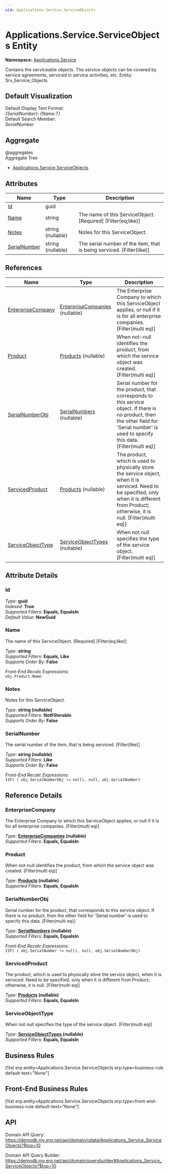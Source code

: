 ```yaml
---
uid: Applications.Service.ServiceObjects
---
```

# Applications.Service.ServiceObjects Entity

**Namespace:** [Applications.Service](Applications.Service.md)  

Contains the serviceable objects. The service objects can be covered by service agreements, serviced in service activities, etc. Entity: Srv_Service_Objects

## Default Visualization
Default Display Text Format:  
_{SerialNumber}: {Name:T}_  
Default Search Member:  
_SerialNumber_  

## Aggregate
  @aggregates  
Aggregate Tree  
* [Applications.Service.ServiceObjects](Applications.Service.ServiceObjects.md)  

## Attributes

| Name | Type | Description |
| ---- | ---- | --- |
| [Id](Applications.Service.ServiceObjects.md#id) | guid |  
| [Name](Applications.Service.ServiceObjects.md#name) | string | The name of this ServiceObject. [Required] [Filter(eq;like)] 
| [Notes](Applications.Service.ServiceObjects.md#notes) | string (nullable) | Notes for this ServiceObject. 
| [SerialNumber](Applications.Service.ServiceObjects.md#serialnumber) | string (nullable) | The serial number of the item, that is being serviced. [Filter(like)] 

## References

| Name | Type | Description |
| ---- | ---- | --- |
| [EnterpriseCompany](Applications.Service.ServiceObjects.md#enterprisecompany) | [EnterpriseCompanies](General.EnterpriseCompanies.md) (nullable) | The Enterprise Company to which this ServiceObject applies, or null if it is for all enterprise companies. [Filter(multi eq)] |
| [Product](Applications.Service.ServiceObjects.md#product) | [Products](General.Products.Products.md) (nullable) | When not-null identifies the product, from which the service object was created. [Filter(multi eq)] |
| [SerialNumberObj](Applications.Service.ServiceObjects.md#serialnumberobj) | [SerialNumbers](Logistics.Inventory.SerialNumbers.md) (nullable) | Serial number for the product, that corresponds to this service object. If there is no product, then the other field for 'Serial number' is used to specify this data. [Filter(multi eq)] |
| [ServicedProduct](Applications.Service.ServiceObjects.md#servicedproduct) | [Products](General.Products.Products.md) (nullable) | The product, which is used to physically store the service object, when it is serviced. Need to be specified, only when it is different from Product; otherwise, it is null. [Filter(multi eq)] |
| [ServiceObjectType](Applications.Service.ServiceObjects.md#serviceobjecttype) | [ServiceObjectTypes](Applications.Service.ServiceObjectTypes.md) (nullable) | When not null specifies the type of the service object. [Filter(multi eq)] |


## Attribute Details

### Id

_Type_: **guid**  
_Indexed_: **True**  
_Supported Filters_: **Equals, EqualsIn**  
_Default Value_: **NewGuid**  

### Name

The name of this ServiceObject. [Required] [Filter(eq;like)]

_Type_: **string**  
_Supported Filters_: **Equals, Like**  
_Supports Order By_: **False**  

_Front-End Recalc Expressions:_  
`obj.Product.Name`
### Notes

Notes for this ServiceObject.

_Type_: **string (nullable)**  
_Supported Filters_: **NotFilterable**  
_Supports Order By_: **False**  

### SerialNumber

The serial number of the item, that is being serviced. [Filter(like)]

_Type_: **string (nullable)**  
_Supported Filters_: **Like**  
_Supports Order By_: **False**  

_Front-End Recalc Expressions:_  
`IIF( ( obj.SerialNumberObj != null), null, obj.SerialNumber)`

## Reference Details

### EnterpriseCompany

The Enterprise Company to which this ServiceObject applies, or null if it is for all enterprise companies. [Filter(multi eq)]

_Type_: **[EnterpriseCompanies](General.EnterpriseCompanies.md) (nullable)**  
_Supported Filters_: **Equals, EqualsIn**  

### Product

When not-null identifies the product, from which the service object was created. [Filter(multi eq)]

_Type_: **[Products](General.Products.Products.md) (nullable)**  
_Supported Filters_: **Equals, EqualsIn**  

### SerialNumberObj

Serial number for the product, that corresponds to this service object. If there is no product, then the other field for 'Serial number' is used to specify this data. [Filter(multi eq)]

_Type_: **[SerialNumbers](Logistics.Inventory.SerialNumbers.md) (nullable)**  
_Supported Filters_: **Equals, EqualsIn**  

_Front-End Recalc Expressions:_  
`IIF( ( obj.SerialNumber != null), null, obj.SerialNumberObj)`
### ServicedProduct

The product, which is used to physically store the service object, when it is serviced. Need to be specified, only when it is different from Product; otherwise, it is null. [Filter(multi eq)]

_Type_: **[Products](General.Products.Products.md) (nullable)**  
_Supported Filters_: **Equals, EqualsIn**  

### ServiceObjectType

When not null specifies the type of the service object. [Filter(multi eq)]

_Type_: **[ServiceObjectTypes](Applications.Service.ServiceObjectTypes.md) (nullable)**  
_Supported Filters_: **Equals, EqualsIn**  



## Business Rules

[!list erp.entity=Applications.Service.ServiceObjects erp.type=business-rule default-text="None"]

## Front-End Business Rules

[!list erp.entity=Applications.Service.ServiceObjects erp.type=front-end-business-rule default-text="None"]

## API

Domain API Query:
<https://demodb.my.erp.net/api/domain/odata/Applications_Service_ServiceObjects?$top=10>

Domain API Query Builder:
<https://demodb.my.erp.net/api/domain/querybuilder#Applications_Service_ServiceObjects?$top=10>

